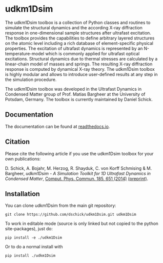 # udkm1Dsim

The udkm1Dsim toolbox is a collection of Python classes and routines 
to simulate the structural dynamics and the according X-ray 
diffraction response in one-dimensional sample structures after 
ultrafast excitation. 
The toolbox provides the capabilities to define arbitrary layered 
structures on the atomic level including a rich database of 
element-specific physical properties. 
The excitation of ultrafast dynamics is represented by an 
N-temperature-model which is commonly applied for ultrafast 
optical excitations. 
Structural dynamics due to thermal stresses are calculated by 
a linear-chain model of masses and springs. 
The resulting X-ray diffraction response is computed by dynamical 
X-ray theory. 
The udkm1Dsim toolbox is highly modular and allows to introduce 
user-defined results at any step in the simulation procedure.

The udkm1Dsim toolbox was developed in the Ultrafast Dynamics 
in Condensed Matter group of Prof. Matias Bargheer at the 
University of Potsdam, Germany. 
The toolbox is currently maintained by Daniel Schick.

## Documentation
The documentation can be found at [readthedocs.io](http://udkm1Dsim.readthedocs.io).

## Citation

Please cite the following article if you use the udkm1Dsim toolbox for your own publications:

D. Schick, A. Bojahr, M. Herzog, R. Shayduk, C. von Korff Schmising & M. Bargheer,
*udkm1Dsim - A Simulation Toolkit for 1D Ultrafast Dynamics in Condensed Matter*,
[Comput. Phys. Commun. 185, 651 (2014)](http://doi.org/10.1016/j.cpc.2013.10.009) [(preprint)](http://www.udkm.physik.uni-potsdam.de/medien/udkm1Dsim/udkm1DsimManuscriptPrePrint.pdf).

## Installation

You can clone udkm1Dsim from the main git repository:

    git clone https://github.com/dschick/udkm1Dsim.git udkm1Dsim

To work in editable mode (source is only linked 
but not copied to the python site-packages), just do:

    pip install -e ./udkm1Dsim

Or to do a normal install with

    pip install ./udkm1Dsim
